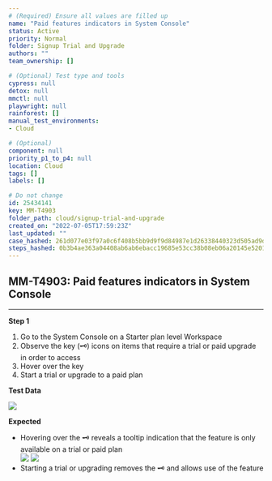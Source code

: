 ```yaml
---
# (Required) Ensure all values are filled up
name: "Paid features indicators in System Console"
status: Active
priority: Normal
folder: Signup Trial and Upgrade
authors: ""
team_ownership: []

# (Optional) Test type and tools
cypress: null
detox: null
mmctl: null
playwright: null
rainforest: []
manual_test_environments: 
- Cloud

# (Optional)
component: null
priority_p1_to_p4: null
location: Cloud
tags: []
labels: []

# Do not change
id: 25434141
key: MM-T4903
folder_path: cloud/signup-trial-and-upgrade
created_on: "2022-07-05T17:59:23Z"
last_updated: ""
case_hashed: 261d077e03f97a0c6f408b5bb9d9f9d84987e1d26338440323d505ad9da70dc2209535c0a23cb5b94b27abff7890e69f
steps_hashed: 0b3b4ae363a04408ab6ab6ebacc19685e53cc38b08eb06a20145e5201be1d2188808ef5492487862589047cabf688181
---
```


## MM-T4903: Paid features indicators in System Console

---

**Step 1**

1. Go to the System Console on a Starter plan level Workspace
2. Observe the key (🗝️) icons on items that require a trial or paid upgrade in order to access
3. Hover over the key
4. Start a trial or upgrade to a paid plan

**Test Data**

![](https://smartbear-tm4j-prod-us-west-2-attachment-rich-text.s3.us-west-2.amazonaws.com/embedded-f3277290f945470c4add5d21ef3dc7ca7b74388fc7152bfb6b99ae58c66a95a8-1657052561098-Screen+Shot+2022-07-05+at+4.22.22+PM.png)

**Expected**

- Hovering over the 🗝️ reveals a tooltip indication that the feature is only available on a trial or paid plan
  \
  ![](https://smartbear-tm4j-prod-us-west-2-attachment-rich-text.s3.us-west-2.amazonaws.com/embedded-f3277290f945470c4add5d21ef3dc7ca7b74388fc7152bfb6b99ae58c66a95a8-1657052612624-Screen+Shot+2022-07-05+at+4.23.15+PM.png) ![](https://smartbear-tm4j-prod-us-west-2-attachment-rich-text.s3.us-west-2.amazonaws.com/embedded-f3277290f945470c4add5d21ef3dc7ca7b74388fc7152bfb6b99ae58c66a95a8-1657052675422-Screen+Shot+2022-07-05+at+4.24.09+PM.png)
- Starting a trial or upgrading removes the 🗝️ and allows use of the feature
